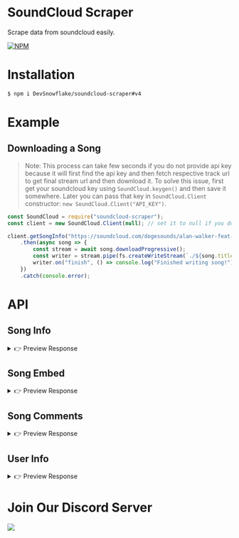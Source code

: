 # SoundCloud Scraper
Scrape data from soundcloud easily.

[![NPM](https://nodei.co/npm/soundcloud-scraper.png?downloads=true&downloadRank=true&stars=true)](https://nodei.co/npm/soundcloud-scraper/)

# Installation

```sh
$ npm i DevSnowflake/soundcloud-scraper#v4
```

# Example
## Downloading a Song

> Note: This process can take few seconds if you do not provide api key
> because it will first find the api key and then fetch respective track url to get final stream url
> and then download it. To solve this issue, first get your soundcloud key using `SoundCloud.keygen()` and then save it somewhere.
> Later you can pass that key in `SoundCloud.Client` constructor: `new SoundCloud.Client("API_KEY")`.

```js
const SoundCloud = require("soundcloud-scraper");
const client = new SoundCloud.Client(null); // set it to null if you dont have api key

client.getSongInfo("https://soundcloud.com/dogesounds/alan-walker-feat-k-391-ignite")
    .then(async song => {
        const stream = await song.downloadProgressive();
        const writer = stream.pipe(fs.createWriteStream(`./${song.title}.mp3`));
        writer.on("finish", () => console.log("Finished writing song!"));
    })
    .catch(console.error);
```

# API
## Song Info

<details>
<summary>👉 Preview Response</summary>

```js
Song {
  id: '316547873',
  title: 'Alan Walker feat. K-391 - Ignite [FREE DOWNLOAD]',
  description: 'FREE DOWNLOAD: http://discoverysounds.com/gate/alan-walker-feat-k-391-ignite\n' +
    '\n' +
    'Alan Walker Feat K 391 Ignite Download\n' +
    'Alan Walker Feat K 391 Ignite Mp3 Download\n' +
    'Alan Walker Feat K 391 Ignite New Song 2',
  thumbnail: 'https://i1.sndcdn.com/artworks-000216694368-wsysn4-t500x500.jpg',
  url: 'https://soundcloud.com/dogesounds/alan-walker-feat-k-391-ignite',
  duration: 210000,
  playCount: '771664',
  commentsCount: '371',
  likes: '13514',
  genre: 'Dance & EDM',
  author: {
    name: 'Doge Sounds',
    username: 'dogesounds',
    url: 'https://soundcloud.com/dogesounds',
    avatarURL: 'https://i1.sndcdn.com/avatars-000304905983-a0568r-large.jpg',
    urn: 298449071,
    verified: false,
    followers: 149,
    following: 32
  },
  publishedAt: 2017-04-07T11:02:54.000Z,
  embedURL: 'https://soundcloud.com/oembed?url=https%3A%2F%2Fsoundcloud.com%2Fdogesounds%2Falan-walker-feat-k-391-ignite&format=json',
  embed: null,
  streams: {
    hls: 'https://api-v2.soundcloud.com/media/soundcloud:tracks:316547873/7ccfb0e4-2d57-4f9b-b5df-9d340a3a2dd6/stream/hls',
    progressive: 'https://api-v2.soundcloud.com/media/soundcloud:tracks:316547873/7ccfb0e4-2d57-4f9b-b5df-9d340a3a2dd6/stream/progressive'
  },
  trackURL: 'https://api-v2.soundcloud.com/media/soundcloud:tracks:316547873/7ccfb0e4-2d57-4f9b-b5df-9d340a3a2dd6/stream/progressive',
  comments: [],
  streamURL: null
}
```
</details>

## Song Embed

<details>
<summary>👉 Preview Response</summary>

```js
Embed {
  url: 'https://soundcloud.com/oembed?url=https%3A%2F%2Fsoundcloud.com%2Fdogesounds%2Falan-walker-feat-k-391-ignite&format=json',
  version: 1,
  type: 'rich',
  provider: { name: 'SoundCloud', url: 'https://soundcloud.com' },
  height: 400,
  width: '100%',
  title: 'Alan Walker feat. K-391 - Ignite [FREE DOWNLOAD] by Doge Sounds',
  description: 'FREE DOWNLOAD: http://discoverysounds.com/gate/alan-walker-feat-k-391-ignite\n' +
    '\n' +
    'Alan Walker Feat K 391 Ignite Download\n' +
    'Alan Walker Feat K 391 Ignite Mp3 Download\n' +
    'Alan Walker Feat K 391 Ignite New Song 2017\n' +
    'Alan Walker Feat K 391 Ignite 2017',
  author: { name: 'Doge Sounds', url: 'https://soundcloud.com/dogesounds' },
  thumbnailURL: 'https://i1.sndcdn.com/artworks-000216694368-wsysn4-t500x500.jpg'
}
```
</details>

## Song Comments

<details>
<summary>👉 Preview Response</summary>

```js
[
  {
    text: '����',
    createdAt: 2020-10-30T11:58:13.000Z,
    author: {
      name: 'askaria22',
      username: 'mohamed-askaria-541170196',
      url: 'https://soundcloud.com/mohamed-askaria-541170196'
    }
  },
  {
    text: 'Cool',
    createdAt: 2020-10-28T15:03:21.000Z,
    author: {
      name: 'Matias Ronkainen',
      username: 'matias-ronkainen',
      url: 'https://soundcloud.com/matias-ronkainen'
    }
  },
  {
    text: 'wow nice song i love the beat',
    createdAt: 2020-10-27T05:35:39.000Z,
    author: {
      name: 'saathvika vempati',
      username: 'saathvika-vempati',
      url: 'https://soundcloud.com/saathvika-vempati'
    }
  },
  {
    text: 'tempik',
    createdAt: 2020-10-23T04:49:11.000Z,
    author: {
      name: 'didik8336@gmail.com',
      username: 'didik-saputra-908291434',
      url: 'https://soundcloud.com/didik-saputra-908291434'
    }
  },
  {
    text: '@jazmine-powers-328939011: ew chain mail',
    createdAt: 2020-10-21T18:40:33.000Z,
    author: {
      name: 'FallenQbjYT',
      username: 'fallen-qbj',
      url: 'https://soundcloud.com/fallen-qbj'
    }
  },
  ...
]
```
</details>

## User Info

<details>
<summary>👉 Preview Response</summary>

```js
{
  urn: 298449071,
  username: 'dogesounds',
  name: 'Doge Sounds',
  verified: false,
  createdAt: 2017-03-29T21:35:45.000Z,
  avatarURL: 'https://i1.sndcdn.com/avatars-000304905983-a0568r-large.jpg',
  profile: 'https://soundcloud.com/dogesounds',
  bannerURL: 'https://i1.sndcdn.com/visuals-000298449071-KhchhU-original.jpg',
  followers: 149,
  following: 32,
  likesCount: 6,
  tracksCount: 2,
  tracks: [
    {
      title: 'Alan Walker feat. K-391 - Ignite [FREE DOWNLOAD]',
      url: 'https://soundcloud.com/dogesounds/alan-walker-feat-k-391-ignite',
      publishedAt: 2017-04-07T11:02:54.000Z,
      genre: 'Dance & EDM',
      author: 'dogesounds',
      duration: 210000
    },
    {
      title: 'W&W & Daddy Yankee - Gasolina (Hardwell Mashup) [FREE DOWNLOAD]',
      url: 'https://soundcloud.com/dogesounds/ww-daddy-yankee-gasolina-hardwell-mashup',
      publishedAt: 2017-03-29T21:38:38.000Z,
      genre: 'Dance & EDM',
      author: 'dogesounds',
      duration: 267000
    }
  ],
  likes: [
    {
      title: 'Alan Walker feat. K-391 - Ignite [FREE DOWNLOAD]',
      url: 'https://soundcloud.com/dogesounds/alan-walker-feat-k-391-ignite',
      publishedAt: 2017-04-07T11:02:54.000Z,
      genre: 'Dance & EDM',
      author: {
        name: 'Doge Sounds',
        username: 'dogesounds',
        profile: 'https://soundcloud.com/dogesounds'
      }
    },
    {
      title: 'W&W & Daddy Yankee - Gasolina (Hardwell Mashup) [FREE DOWNLOAD]',
      url: 'https://soundcloud.com/dogesounds/ww-daddy-yankee-gasolina-hardwell-mashup',
      publishedAt: 2017-03-29T21:38:38.000Z,
      genre: 'Dance & EDM',
      author: {
        name: 'Doge Sounds',
        username: 'dogesounds',
        profile: 'https://soundcloud.com/dogesounds'
      }
    }
  ]
}
```

</details>

# Join Our Discord Server
[![](https://i.imgur.com/f6hNUfc.png)](https://discord.gg/2SUybzb)